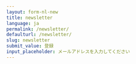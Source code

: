 ```yaml
---
layout: form-nl-new
title: newsletter
language: ja
permalink: /newsletter/
defaulturl: /newsletter/
slug: newsletter
submit_value: 登録
input_placeholder: メールアドレスを入力してください
---
```

